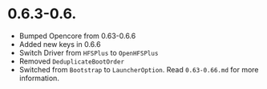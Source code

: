 # 0.6.3-0.6.
- Bumped Opencore from 0.63-0.6.6
- Added new keys in 0.6.6
- Switch Driver from `HFSPlus` to `OpenHFSPlus`
- Removed `DeduplicateBootOrder`
- Switched from `Bootstrap` to `LauncherOption`. Read `0.63-0.66.md` for more information.
